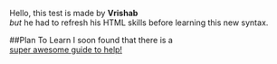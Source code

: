 Hello, this test is made by **Vrishab**  
*but* he had to refresh his HTML skills before learning this new syntax. 

##Plan To Learn
I soon found that there is a  
[super awesome guide to help!](https://guides.github.com/features/mastering-markdown/)